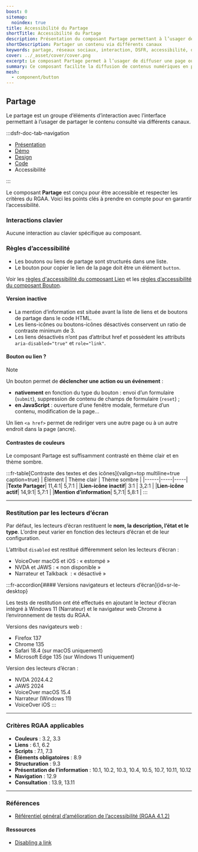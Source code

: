 ```yaml
---
boost: 0
sitemap:
  noindex: true
title: Accessibilité du Partage
shortTitle: Accessibilité du Partage
description: Présentation du composant Partage permettant à l’usager de diffuser un contenu via les réseaux sociaux, un email ou un lien direct.
shortDescription: Partager un contenu via différents canaux
keywords: partage, réseaux sociaux, interaction, DSFR, accessibilité, design système, bouton, lien
cover: ../_asset/cover/cover.png
excerpt: Le composant Partage permet à l’usager de diffuser une page ou un contenu en quelques clics à travers plusieurs canaux comme les réseaux sociaux, l’email ou un lien copié.
summary: Ce composant facilite la diffusion de contenus numériques en permettant aux usagers de partager une page via des boutons accessibles et adaptés à chaque canal. Il garantit une intégration cohérente avec les règles d’accessibilité, une présentation compacte et une compatibilité avec les outils de gestion du consentement pour les services tiers.
mesh:
  - component/button
---
```


## Partage

Le partage est un groupe d’éléments d’interaction avec l’interface permettant à l’usager de partager le contenu consulté via différents canaux.

:::dsfr-doc-tab-navigation

- [Présentation](../index.md)
- [Démo](../demo/index.md)
- [Design](../design/index.md)
- [Code](../code/index.md)
- Accessibilité

:::

Le composant **Partage** est conçu pour être accessible et respecter les critères du RGAA. Voici les points clés à prendre en compte pour en garantir l’accessibilité.

### Interactions clavier

Aucune interaction au clavier spécifique au composant.

### Règles d’accessibilité

- Les boutons ou liens de partage sont structurés dans une liste.
- Le bouton pour copier le lien de la page doit être un élément `button`.

Voir les [règles d'accessibilité du composant Lien](../../../../link/_part/doc/accessibility/index.md#regles-d-accessibilite) et les [règles d’accessibilité du composant Bouton](../../../../button/_part/doc/accessibility/index.md#regles-d-accessibilite).

#### Version inactive

- La mention d’information est située avant la liste de liens et de boutons de partage dans le code HTML.
- Les liens-icônes ou boutons-icônes désactivés conservent un ratio de contraste minimum de 3.
- Les liens désactivés n’ont pas d’attribut href et possèdent les attributs `aria-disabled="true"` et `role="link"`.

#### Bouton ou lien ?

>[!NOTE]
>Un bouton permet de **déclencher une action ou un événement**&nbsp;:
>
>- **nativement** en fonction du type du bouton&nbsp;: envoi d’un formulaire (`submit`), suppression de contenu de champs de formulaire (`reset`)&nbsp;;
>- **en JavaScript**&nbsp;: ouverture d’une fenêtre modale, fermeture d’un contenu, modification de la page…
>
>Un lien `<a href>` permet de rediriger vers une autre page ou à un autre endroit dans la page (ancre).

#### Contrastes de couleurs

Le composant Partage est suffisamment contrasté en thème clair et en thème sombre.

:::fr-table[Contraste des textes et des icônes]{valign=top multiline=true caption=true}
| Élément |  Thème clair | Thème sombre |
|------|-----|-----|
|**Texte Partager**| 11,4:1| 5,7:1 |
|**Lien-icône inactif**| 3:1 | 3,2:1 |
|**Lien-icône actif**| 14,9:1| 5,7:1 |
|**Mention d’information**| 5,7:1| 5,8:1 |
:::

---

### Restitution par les lecteurs d’écran

Par défaut, les lecteurs d’écran restituent le **nom, la description, l’état et le type**. L’ordre peut varier en fonction des lecteurs d’écran et de leur configuration.

L’attribut `disabled` est restitué différemment selon les lecteurs d’écran&nbsp;:

- VoiceOver macOS et iOS&nbsp;: «&nbsp;estompé&nbsp;»
- NVDA et JAWS&nbsp;: «&nbsp;non disponible&nbsp;»
- Narrateur et Talkback &nbsp;: «&nbsp;désactivé&nbsp;»

:::fr-accordion[#### Versions navigateurs et lecteurs d’écran]{id=sr-le-desktop}

Les tests de restitution ont été effectués en ajoutant le lecteur d’écran intégré à Windows 11 (Narrateur) et le navigateur web Chrome à l’environnement de tests du RGAA.

Versions des navigateurs web&nbsp;:

- Firefox 137
- Chrome 135
- Safari 18.4 (sur macOS uniquement)
- Microsoft Edge 135 (sur Windows 11 uniquement)

Version des lecteurs d’écran&nbsp;:
- NVDA 2024.4.2
- JAWS 2024
- VoiceOver macOS 15.4
- Narrateur (Windows 11)
- VoiceOver iOS
:::

---

### Critères RGAA applicables

- **Couleurs** : 3.2, 3.3
- **Liens** : 6.1, 6.2
- **Scripts** : 7.1, 7.3
- **Éléments obligatoires** : 8.9
- **Structuration** : 9.3
- **Présentation de l’information** : 10.1, 10.2, 10.3, 10.4, 10.5, 10.7, 10.11, 10.12
- **Navigation** : 12.9
- **Consultation** : 13.9, 13.11

---

### Références

- [Référentiel général d’amélioration de l’accessibilité (RGAA 4.1.2)](https://accessibilite.numerique.gouv.fr/methode/criteres-et-tests/)

#### Ressources

- [Disabling a link](https://www.scottohara.me/blog/2021/05/28/disabled-links.html)